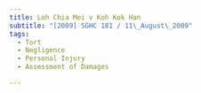 ```yaml
---
title: Loh Chia Mei v Koh Kok Han 
subtitle: "[2009] SGHC 181 / 11\_August\_2009"
tags:
  - Tort
  - Negligence
  - Personal Injury
  - Assessment of Damages

---
```


